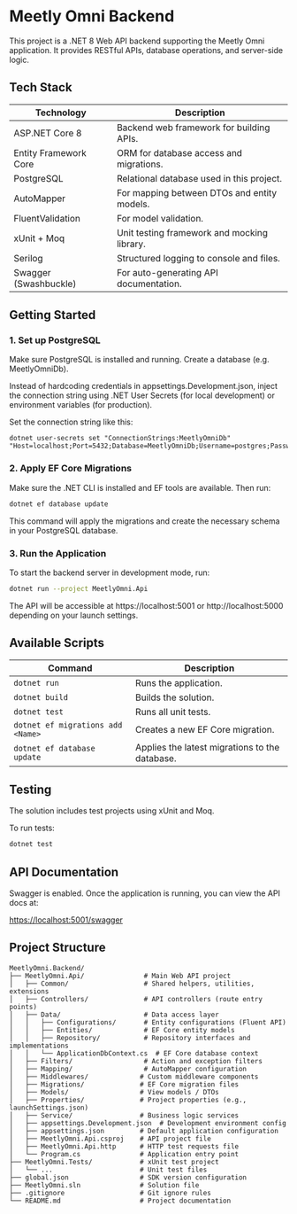 # Meetly Omni Backend

This project is a .NET 8 Web API backend supporting the Meetly Omni application. It provides RESTful APIs, database operations, and server-side logic.

## Tech Stack

| Technology            | Description                                                              |
|------------------------|--------------------------------------------------------------------------|
| ASP.NET Core 8         | Backend web framework for building APIs.                                 |
| Entity Framework Core  | ORM for database access and migrations.                                  |
| PostgreSQL             | Relational database used in this project.                                |
| AutoMapper             | For mapping between DTOs and entity models.                              |
| FluentValidation       | For model validation.                                                    |
| xUnit + Moq            | Unit testing framework and mocking library.                              |
| Serilog                | Structured logging to console and files.                                 |
| Swagger (Swashbuckle)  | For auto-generating API documentation.                                   |

## Getting Started

### 1. Set up PostgreSQL

Make sure PostgreSQL is installed and running. Create a database (e.g. MeetlyOmniDb).

Instead of hardcoding credentials in appsettings.Development.json, inject the connection string using .NET User Secrets (for local development) or environment variables (for production).

Set the connection string like this:
```
dotnet user-secrets set "ConnectionStrings:MeetlyOmniDb" "Host=localhost;Port=5432;Database=MeetlyOmniDb;Username=postgres;Password=yourpassword"
```

### 2. Apply EF Core Migrations

Make sure the .NET CLI is installed and EF tools are available. Then run:

```bash
dotnet ef database update
```

This command will apply the migrations and create the necessary schema in your PostgreSQL database.

### 3. Run the Application

To start the backend server in development mode, run:

```bash
dotnet run --project MeetlyOmni.Api
```

The API will be accessible at https://localhost:5001 or http://localhost:5000 depending on your launch settings.

## Available Scripts

| Command                            | Description                                    |
|------------------------------------|------------------------------------------------|
| `dotnet run`                       | Runs the application.                          |
| `dotnet build`                     | Builds the solution.                           |
| `dotnet test`                      | Runs all unit tests.                           |
| `dotnet ef migrations add <Name>` | Creates a new EF Core migration.               |
| `dotnet ef database update`       | Applies the latest migrations to the database. |

## Testing

The solution includes test projects using xUnit and Moq.

To run tests:

```bash
dotnet test
```

## API Documentation

Swagger is enabled. Once the application is running, you can view the API docs at:

[https://localhost:5001/swagger](https://localhost:5001/swagger)

## Project Structure

```
MeetlyOmni.Backend/
├── MeetlyOmni.Api/               # Main Web API project
│   ├── Common/                   # Shared helpers, utilities, extensions
│   ├── Controllers/              # API controllers (route entry points)
│   ├── Data/                     # Data access layer
│   │   ├── Configurations/       # Entity configurations (Fluent API)
│   │   ├── Entities/             # EF Core entity models
│   │   ├── Repository/           # Repository interfaces and implementations
│   │   └── ApplicationDbContext.cs  # EF Core database context
│   ├── Filters/                  # Action and exception filters
│   ├── Mapping/                  # AutoMapper configuration
│   ├── Middlewares/             # Custom middleware components
│   ├── Migrations/              # EF Core migration files
│   ├── Models/                  # View models / DTOs
│   ├── Properties/              # Project properties (e.g., launchSettings.json)
│   ├── Service/                 # Business logic services
│   ├── appsettings.Development.json  # Development environment config
│   ├── appsettings.json         # Default application configuration
│   ├── MeetlyOmni.Api.csproj    # API project file
│   ├── MeetlyOmni.Api.http      # HTTP test requests file
│   └── Program.cs               # Application entry point
├── MeetlyOmni.Tests/            # xUnit test project
│   └── ...                      # Unit test files
├── global.json                  # SDK version configuration
├── MeetlyOmni.sln               # Solution file
├── .gitignore                   # Git ignore rules
└── README.md                    # Project documentation
```